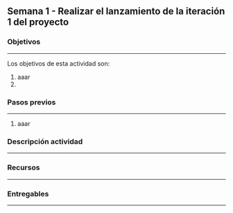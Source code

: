 ## Semana 1 - Realizar el lanzamiento de la iteración 1 del proyecto

### Objetivos
----
Los objetivos de esta actividad son:

1. aaar
2. 
   
### Pasos previos
----

1. aaar

### Descripción actividad
----

### Recursos
---

### Entregables
---